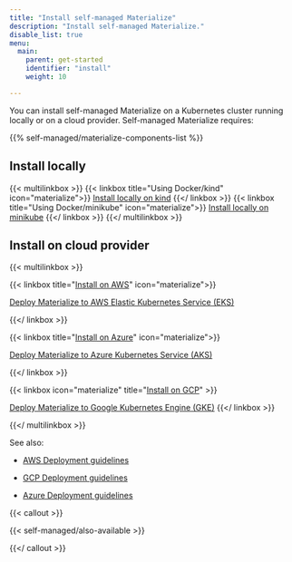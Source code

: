 ```yaml
---
title: "Install self-managed Materialize"
description: "Install self-managed Materialize."
disable_list: true
menu:
  main:
    parent: get-started
    identifier: "install"
    weight: 10

---
```


You can install self-managed Materialize on a Kubernetes cluster running locally
or on a cloud provider. Self-managed Materialize requires:

{{% self-managed/materialize-components-list %}}

## Install locally

{{< multilinkbox >}}
{{< linkbox title="Using Docker/kind" icon="materialize">}}
[Install locally on kind](/installation/install-on-local-kind/)
{{</ linkbox >}}
{{< linkbox  title="Using Docker/minikube" icon="materialize">}}
[Install locally on minikube](/installation/install-on-local-minikube/)
{{</ linkbox >}}
{{</ multilinkbox >}}

## Install on cloud provider

{{< multilinkbox >}}

{{< linkbox title="[Install on AWS](/installation/install-on-aws/)" icon="materialize">}}

[Deploy Materialize to AWS Elastic Kubernetes Service (EKS)](/installation/install-on-aws/)

{{</ linkbox >}}


{{< linkbox title="[Install on Azure](/installation/install-on-azure/)" icon="materialize">}}

[Deploy Materialize to Azure Kubernetes Service (AKS)](/installation/install-on-azure/)

{{</ linkbox >}}

{{< linkbox icon="materialize" title="[Install on GCP](/installation/install-on-gcp/)" >}}

[Deploy Materialize to Google Kubernetes Engine (GKE)](/installation/install-on-gcp/)
{{</ linkbox >}}

{{</ multilinkbox >}}

See also:

- [AWS Deployment
  guidelines](/installation/install-on-aws/appendix-deployment-guidelines/#recommended-instance-types)

- [GCP Deployment
  guidelines](/installation/install-on-gcp/appendix-deployment-guidelines/#recommended-instance-types)

- [Azure Deployment
  guidelines](/installation/install-on-azure/appendix-deployment-guidelines/#recommended-instance-types)

{{< callout >}}

{{< self-managed/also-available >}}

{{</ callout >}}
